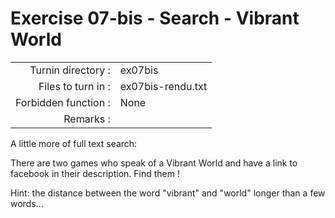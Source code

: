 # Exercise 07-bis - Search - Vibrant World

|                         |                    |
| -----------------------:| ------------------ |
|   Turnin directory :    |  ex07bis           |
|   Files to turn in :    |  ex07bis-rendu.txt |
|   Forbidden function :  |  None              |
|   Remarks :             |                    |

A little more of full text search:

There are two games who speak of a Vibrant World and have a link to facebook in their description. Find them !

Hint: the distance between the word "vibrant" and "world" longer than a few words...
